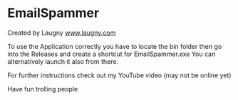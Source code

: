# EmailSpammer

Created by Laugny
www.laugny.com


To use the Application correctly you have to locate the bin folder then go into the Releases and create a shortcut for EmailSpammer.exe
You can alternatively launch it also from there.

For further instructions check out my YouTube video (may not be online yet)

Have fun trolling people
